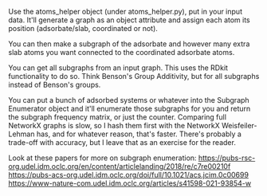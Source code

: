 Use the atoms_helper object (under atoms_helper.py), put in your input data. It'll generate a graph as an object attribute and assign each atom its position (adsorbate/slab, coordinated or not).

You can then make a subgraph of the adsorbate and however many extra slab atoms you want connected to the coordinated adsorbate atoms.

You can get all subgraphs from an input graph. This uses the RDkit functionality to do so. Think Benson's Group Additivity, but for all subgraphs instead of Benson's groups. 

You can put a bunch of adsorbed systems or whatever into the Subgraph Enumerator object and it'll enumerate those subgraphs for you and return the subgraph frequency matrix, or just the counter. 
Comparing full NetworkX graphs is slow, so I hash them first with the NetworkX Weisfeiler-Lehman has, and for whatever reason, that's faster. There's probably a trade-off with accuracy, but I leave that as an exercise for the reader.



Look at these papers for more on subgraph enumeration:
https://pubs-rsc-org.udel.idm.oclc.org/en/content/articlelanding/2018/re/c7re00210f
https://pubs-acs-org.udel.idm.oclc.org/doi/full/10.1021/acs.jcim.0c00699
https://www-nature-com.udel.idm.oclc.org/articles/s41598-021-93854-w

